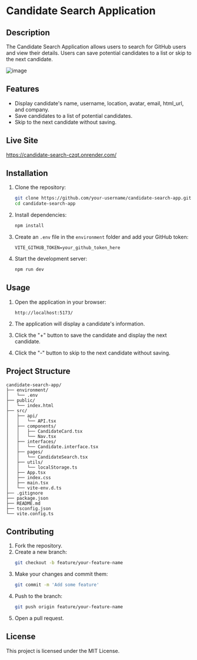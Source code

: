 # Candidate Search Application

## Description

The Candidate Search Application allows users to search for GitHub users and view their details. Users can save potential candidates to a list or skip to the next candidate.

![image](https://github.com/user-attachments/assets/327cb483-5e13-47b3-892f-644b8b349025)


## Features

- Display candidate's name, username, location, avatar, email, html_url, and company.
- Save candidates to a list of potential candidates.
- Skip to the next candidate without saving.

## Live Site
https://candidate-search-czqt.onrender.com/

## Installation

1. Clone the repository:
   ```sh
   git clone https://github.com/your-username/candidate-search-app.git
   cd candidate-search-app
   ```

2. Install dependencies:
   ```sh
   npm install
   ```

3. Create an `.env` file in the `environment` folder and add your GitHub token:
   ```env
   VITE_GITHUB_TOKEN=your_github_token_here
   ```

4. Start the development server:
   ```sh
   npm run dev
   ```

## Usage

1. Open the application in your browser:
   ```
   http://localhost:5173/
   ```

2. The application will display a candidate's information.

3. Click the "+" button to save the candidate and display the next candidate.

4. Click the "-" button to skip to the next candidate without saving.

## Project Structure

```
candidate-search-app/
├── environment/
│   └── .env
├── public/
│   └── index.html
├── src/
│   ├── api/
│   │   └── API.tsx
│   ├── components/
│   │   ├── CandidateCard.tsx
│   │   └── Nav.tsx
│   ├── interfaces/
│   │   └── Candidate.interface.tsx
│   ├── pages/
│   │   └── CandidateSearch.tsx
│   ├── utils/
│   │   └── localStorage.ts
│   ├── App.tsx
│   ├── index.css
│   ├── main.tsx
│   └── vite-env.d.ts
├── .gitignore
├── package.json
├── README.md
├── tsconfig.json
└── vite.config.ts
```

## Contributing

1. Fork the repository.
2. Create a new branch:
   ```sh
   git checkout -b feature/your-feature-name
   ```
3. Make your changes and commit them:
   ```sh
   git commit -m 'Add some feature'
   ```
4. Push to the branch:
   ```sh
   git push origin feature/your-feature-name
   ```
5. Open a pull request.

## License

This project is licensed under the MIT License.
